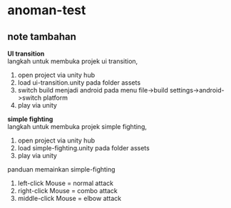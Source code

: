 # anoman-test

## note tambahan

**UI transition**<br/>
langkah untuk membuka projek ui transition, 
1. open project via unity hub
2. load ui-transition.unity pada folder assets
3. switch build menjadi android pada menu file->build settings->android->switch platform
4. play via unity

**simple fighting**<br/>
langkah untuk membuka projek simple fighting, 
1. open project via unity hub
2. load simple-fighting.unity pada folder assets
3. play via unity

panduan memainkan simple-fighting
1. left-click Mouse = normal attack
2. right-click Mouse = combo attack
3. middle-click Mouse = elbow attack